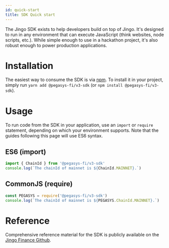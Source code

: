 ```yaml
---
id: quick-start
title: SDK Quick start
---
```


The Jingo SDK exists to help developers build on top of Jingo. It's designed to run in any environment that can execute JavaScript (think websites, node scripts, etc.). While simple enough to use in a hackathon project, it's also robust enough to power production applications.

# Installation

The easiest way to consume the SDK is via [npm](https://github.com/Jingo-Finance/v1-sdk). To install it in your project, simply run `yarn add @pegasys-fi/v3-sdk` (or `npm install @pegasys-fi/v3-sdk`).

# Usage

To run code from the SDK in your application, use an `import` or `require` statement, depending on which your environment supports. Note that the guides following this page will use ES6 syntax.

## ES6 (import)

```typescript
import { ChainId } from '@pegasys-fi/v3-sdk'
console.log(`The chainId of mainnet is ${ChainId.MAINNET}.`)
```

## CommonJS (require)

```typescript
const PEGASYS = require('@pegasys-fi/v3-sdk')
console.log(`The chainId of mainnet is ${PEGASYS.ChainId.MAINNET}.`)
```

# Reference

Comprehensive reference material for the SDK is publicly available on the [Jingo Finance Github](https://github.com/Jingo).
